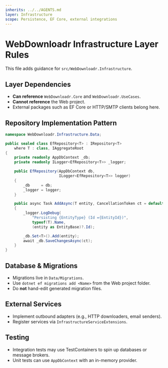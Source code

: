 ```yaml
---
inherits: ../../AGENTS.md
layer: Infrastructure
scope: Persistence, EF Core, external integrations
---
```


# WebDownloadr Infrastructure Layer Rules

This file adds guidance for `src/WebDownloadr.Infrastructure`.

## Layer Dependencies

- **Can reference** `WebDownloadr.Core` and `WebDownloadr.UseCases`.
- **Cannot reference** the Web project.
- External packages such as EF Core or HTTP/SMTP clients belong here.

## Repository Implementation Pattern

```csharp
namespace WebDownloadr.Infrastructure.Data;

public sealed class EfRepository<T> : IRepository<T>
    where T : class, IAggregateRoot
{
    private readonly AppDbContext _db;
    private readonly ILogger<EfRepository<T>> _logger;

    public EfRepository(AppDbContext db,
                        ILogger<EfRepository<T>> logger)
    {
        _db     = db;
        _logger = logger;
    }

    public async Task AddAsync(T entity, CancellationToken ct = default)
    {
        _logger.LogDebug(
            "Persisting {EntityType} (Id ={EntityId})",
            typeof(T).Name,
            (entity as EntityBase)?.Id);

        _db.Set<T>().Add(entity);
        await _db.SaveChangesAsync(ct);
    }
}
```

## Database & Migrations

- Migrations live in `Data/Migrations`.
- Use `dotnet ef migrations add <Name>` from the Web project folder.
- Do **not** hand-edit generated migration files.

## External Services

- Implement outbound adapters (e.g., HTTP downloaders, email senders).
- Register services via `InfrastructureServiceExtensions`.

## Testing

- Integration tests may use TestContainers to spin up databases or message brokers.
- Unit tests can use `AppDbContext` with an in-memory provider.
